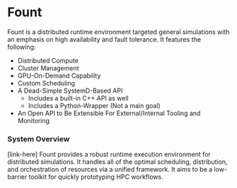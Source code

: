 # Fount

Fount is a distributed runtime environment targeted general simulations with an emphasis on high availability and fault tolerance. It features the following:
- Distributed Compute
- Cluster Management
- GPU-On-Demand Capability
- Custom Scheduling
- A Dead-Simple SystemD-Based API
  - Includes a built-in C++ API as well
  - Includes a Python-Wrapper (Not a main goal)
- An Open API to Be Extensible For External/Internal Tooling and Monitoring

### System Overview
[link-here]
Fount provides a robust runtime execution environment for distributed simulations. It handles all of the optimal scheduling, distribution, and orchestration of resources via a unified framework. It aims to be a low-barrier toolkit for quickly prototyping HPC workflows.
